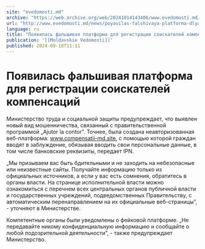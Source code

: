```yaml
---
site: "evedomosti.md"
archive: "https://web.archive.org/web/20241014143406/www.evedomosti.md/news/poyavilas-falshivaya-platforma-dlya-registracii-soiskatelej"
url: "http://www.evedomosti.md/news/poyavilas-falshivaya-platforma-dlya-registracii-soiskatelej"
language: ru
title: "Появилась фальшивая платформа для регистрации соискателей компенсаций"
publication: '[[Moldavskie Vedomosti]]'
published: 2024-09-18T11:11
---
```


# Появилась фальшивая платформа для регистрации соискателей компенсаций

Министерство труда и социальной защиты предупреждает, что выявлен ​​новый вид мошенничества, связанный с правительственной программой „Ajutor la contor”. Точнее, была создана неавторизованная веб-платформа: www.compensatii-md.site, с помощью которой граждан вводят в заблуждение, обязывая вводить свои персональные данные, в том числе банковские реквизиты, передает IPN.

„Мы призываем вас быть бдительными и не заходить на небезопасные или неизвестные сайты. Получайте информацию только из официальных источников, а если у вас есть сомнения, обратитесь в органы власти. На странице исполнительной власти можно ознакомиться с перечнем всех центральных органов публичной власти и государственных учреждений, подведомственных Правительству, с автоматическим перенаправлением на их официальные веб-страницы”, - уточняют в Министерстве.

Компетентные органы были уведомлены о фейковой платформе. „Не передавайте никому конфиденциальную информацию и сообщайте о любой подозрительной деятельности”, - также предупреждает Министерство.